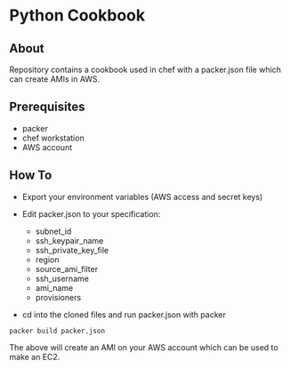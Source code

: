 # Python Cookbook     

## About
Repository contains a cookbook used in chef with a packer.json file which can create AMIs in AWS.

## Prerequisites
- packer
- chef workstation
- AWS account

## How To
- Export your environment variables (AWS access and secret keys)
- Edit packer.json to your specification:
  - subnet_id
  - ssh_keypair_name
  - ssh_private_key_file
  - region
  - source_ami_filter
  - ssh_username
  - ami_name
  - provisioners

- cd into the cloned files and run packer.json with packer

```
packer build packer.json
```

The above will create an AMI on your AWS account which can be used to make an EC2.
